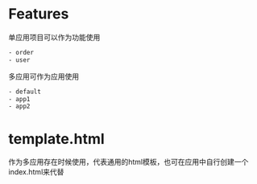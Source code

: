 # Features

单应用项目可以作为功能使用

```txt
- order
- user
```

多应用可作为应用使用
```txt
- default
- app1
- app2
```

# template.html

作为多应用存在时候使用，代表通用的html模板，也可在应用中自行创建一个index.html来代替